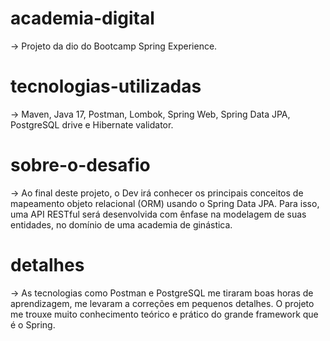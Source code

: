 # academia-digital
-> Projeto da dio do Bootcamp Spring Experience.

# tecnologias-utilizadas
-> Maven, Java 17, Postman, Lombok, Spring Web, Spring Data JPA, PostgreSQL drive e Hibernate validator.

# sobre-o-desafio
-> Ao final deste projeto, o Dev irá conhecer os principais conceitos de mapeamento objeto relacional (ORM) usando o Spring Data JPA. 
Para isso, uma API RESTful será desenvolvida com ênfase na modelagem de suas entidades, no domínio de uma academia de ginástica.

# detalhes
-> As tecnologias como Postman e PostgreSQL me tiraram boas horas de aprendizagem, me levaram a correções em pequenos detalhes. 
O projeto me trouxe muito conhecimento teórico e prático do grande framework que é o Spring.
